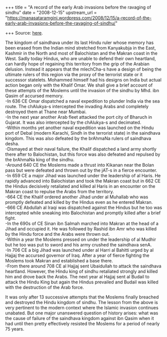 +++
title = "A record of the early Arab invasions before the ravaging of sindhu"
date = "2008-12-15"
upstream_url = "https://manasataramgini.wordpress.com/2008/12/15/a-record-of-the-early-arab-invasions-before-the-ravaging-of-sindhu/"

+++
Source: [here](https://manasataramgini.wordpress.com/2008/12/15/a-record-of-the-early-arab-invasions-before-the-ravaging-of-sindhu/).

The kingdom of saindhava under its last Hindu ruler whose memory has been erased from the Indian mind stretched from Kanyakubja in the East, Kashmir in the North and most of Balochistan and the Makran coast in the West. Sadly today Hindus, who are unable to defend their own heartland, can hardly hope of regaining this territory from the grip of the Arabian delusion. Instead it appears that the mlechCha-s have a design of being the ultimate rulers of this region via the proxy of the terrorist state or it successor statelets. Mohammed himself had his designs on India but actual action began only with the Khalif Omar. We shall give a brief account of these attempts of the Moslems until the invasion of the sindhu by Mhd. ibn Qasim of accursed memory.  
-In 636 CE Omar dispatched a naval expedition to plunder India via the sea route. The chAlukya-s intercepted the invading Arabs and completely destroyed them at Thane near Mumbai.  
-In the next year another Arab fleet attacked the port city of Bharuch in Gujarat. It was also intercepted by the chAlukya-s and decimated.  
-Within months yet another naval expedition was launched on the Hindu port of Debal (modern Karachi, Sindh in the terrorist state) in the saindhava kingdom. This was also defeated by the brAhmaNa rulers of saindhava desha.  
-Dismayed at their naval failure, the Khalif dispatched a land army shortly there after to Balochistan, but this force was also defeated and repulsed by the brAhmaNa king of the sindhu.  
-Around 640 CE the Moslems made a thrust into Kikanan near the Bolan pass but were defeated and thrown out by the jAT-s in a fierce encounter.  
-In 659 CE a major Jihad was launched under the leadership of al Haris. He rapidly advanced into Balochistan and took the Makran coast but in 662 CE the Hindus decisively retaliated and killed al Haris in an encounter on the Makran coast to repulse the Arabs from the territory.  
-664 CE the Khalif ordered another Jihad under al Muhallab who was promptly defeated and killed by the Hindus even as he entered Makran.  
-666 CE Abdullah al Iraqi was dispatched against the Hindus but he too was intercepted while sneaking into Balochistan and promptly killed after a brief fight.  
-In the 690s of CE Sinan ibn Salmah marched into Makran at the head of a Jihad and occupied it. He was followed by Rashid ibn Amr who was killed by the Hindu force and the Arabs were thrown out.  
-Within a year the Moslems pressed on under the leadership of al Mudhir but he too was put to sword and his army crushed the saindhava senA.  
-In 706 CE a big Jihad was launched under al Harri al Bahitti urged by al Hajjaj the accursed governor of Iraq. After a year of fierce fighting the Moslems took Makran and established a base there.  
-From there around 708 CE al Hajjaj sent Ubaidullah to attack the saindhava heartland. However, the Hindu king of sindhu retaliated strongly and killed him and drove back the Arabs. The next year al Hajjaj sent al Budail to attack the Hindu King but again the Hindus prevailed and Budail was killed with the destruction of the Arab force.

It was only after 13 successive attempts that the Moslems finally breached and destroyed the Hindu kingdom of sindhu. The lesson from the above is very pertinent to the modern context where the Islamic invasion continues unabated. But one major unanswered question of history arises: what was the cause of failure of the saindhava kingdom against ibn Qasim when it had until then pretty effectively resisted the Moslems for a period of nearly 75 years.

